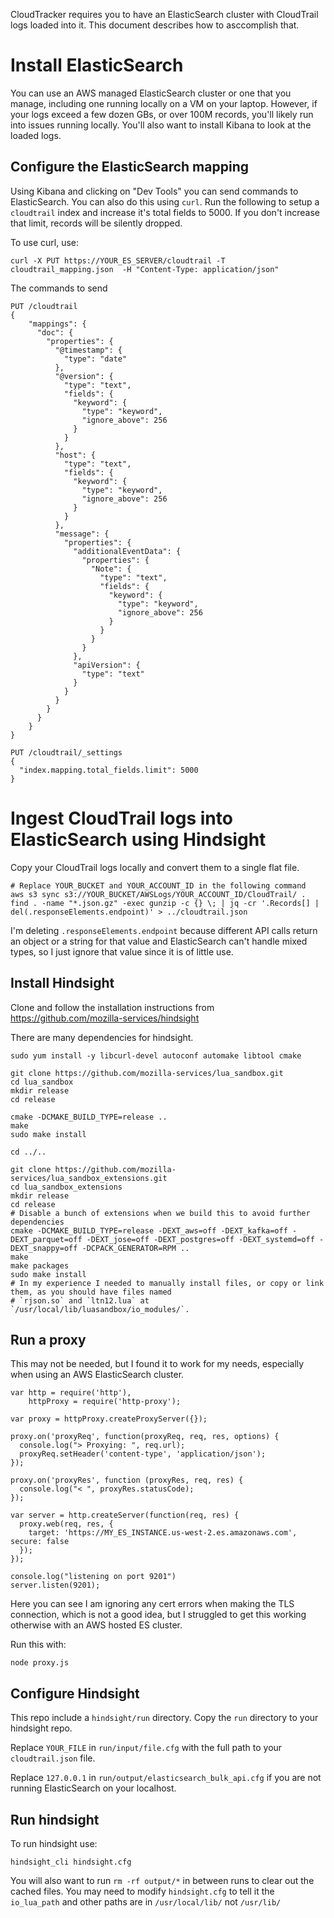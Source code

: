 CloudTracker requires you to have an ElasticSearch cluster with CloudTrail logs loaded into it.  This document describes how to asccomplish that.

Install ElasticSearch
=======================

You can use an AWS managed ElasticSearch cluster or one that you manage, including one running locally on a VM on your laptop.  However, if your logs exceed a few dozen GBs, or over 100M records, you'll likely run into issues running locally.  You'll also want to install Kibana to look at the loaded logs.

Configure the ElasticSearch mapping
-----------------------------------
Using Kibana and clicking on "Dev Tools" you can send commands to ElasticSearch. You can also do this using `curl`.  Run the following to setup a `cloudtrail` index and increase it's total fields to 5000.  If you don't increase that limit, records will be silently dropped.

To use curl, use:
```
curl -X PUT https://YOUR_ES_SERVER/cloudtrail -T cloudtrail_mapping.json  -H "Content-Type: application/json"
```

The commands to send
```
PUT /cloudtrail
{
    "mappings": {
      "doc": {
        "properties": {
          "@timestamp": {
            "type": "date"
          },
          "@version": {
            "type": "text",
            "fields": {
              "keyword": {
                "type": "keyword",
                "ignore_above": 256
              }
            }
          },
          "host": {
            "type": "text",
            "fields": {
              "keyword": {
                "type": "keyword",
                "ignore_above": 256
              }
            }
          },
          "message": {
            "properties": {
              "additionalEventData": {
                "properties": {
                  "Note": {
                    "type": "text",
                    "fields": {
                      "keyword": {
                        "type": "keyword",
                        "ignore_above": 256
                      }
                    }
                  }
                }
              },
              "apiVersion": {
                "type": "text"
              }
            }
          }
        }
      }
    }
}

PUT /cloudtrail/_settings
{
  "index.mapping.total_fields.limit": 5000
}
```



Ingest CloudTrail logs into ElasticSearch using Hindsight
=========================================================

Copy your CloudTrail logs locally and convert them to a single flat file.
```
# Replace YOUR_BUCKET and YOUR_ACCOUNT_ID in the following command
aws s3 sync s3://YOUR_BUCKET/AWSLogs/YOUR_ACCOUNT_ID/CloudTrail/ .
find . -name "*.json.gz" -exec gunzip -c {} \; | jq -cr '.Records[] | del(.responseElements.endpoint)' > ../cloudtrail.json
```

I'm deleting `.responseElements.endpoint` because different API calls return an object or a string for that value and ElasticSearch can't handle mixed types, so I just ignore that value since it is of little use.


Install Hindsight
-----------------
Clone and follow the installation instructions from https://github.com/mozilla-services/hindsight

There are many dependencies for hindsight.

```
sudo yum install -y libcurl-devel autoconf automake libtool cmake

git clone https://github.com/mozilla-services/lua_sandbox.git
cd lua_sandbox
mkdir release
cd release

cmake -DCMAKE_BUILD_TYPE=release ..
make
sudo make install

cd ../..

git clone https://github.com/mozilla-services/lua_sandbox_extensions.git
cd lua_sandbox_extensions
mkdir release
cd release
# Disable a bunch of extensions when we build this to avoid further dependencies
cmake -DCMAKE_BUILD_TYPE=release -DEXT_aws=off -DEXT_kafka=off -DEXT_parquet=off -DEXT_jose=off -DEXT_postgres=off -DEXT_systemd=off -DEXT_snappy=off -DCPACK_GENERATOR=RPM ..
make
make packages
sudo make install
# In my experience I needed to manually install files, or copy or link them, as you should have files named 
# `rjson.so` and `ltn12.lua` at `/usr/local/lib/luasandbox/io_modules/`.
```


Run a proxy
-----------
This may not be needed, but I found it to work for my needs, especially when using an AWS ElasticSearch cluster.

```
var http = require('http'),
    httpProxy = require('http-proxy');

var proxy = httpProxy.createProxyServer({});

proxy.on('proxyReq', function(proxyReq, req, res, options) {
  console.log("> Proxying: ", req.url);
  proxyReq.setHeader('content-type', 'application/json');
});

proxy.on('proxyRes', function (proxyRes, req, res) {
  console.log("< ", proxyRes.statusCode);
});

var server = http.createServer(function(req, res) {
  proxy.web(req, res, {
    target: 'https://MY_ES_INSTANCE.us-west-2.es.amazonaws.com', secure: false
  });
});

console.log("listening on port 9201")
server.listen(9201);
```

Here you can see I am ignoring any cert errors when making the TLS connection, which is not a good idea, but I struggled to get this working otherwise with an AWS hosted ES cluster.

Run this with:
```
node proxy.js
```


Configure Hindsight
-------------------
This repo include a `hindsight/run` directory. Copy the `run` directory to your hindsight repo.

Replace `YOUR_FILE` in `run/input/file.cfg` with the full path to your `cloudtrail.json` file.

Replace `127.0.0.1` in `run/output/elasticsearch_bulk_api.cfg` if you are not running ElasticSearch on your localhost.


Run hindsight
-------------
To run hindsight use:

```
hindsight_cli hindsight.cfg
```

You will also want to run `rm -rf output/*` in between runs to clear out the cached files.
You may need to modify `hindsight.cfg` to tell it the `io_lua_path` and other paths are in `/usr/local/lib/` not `/usr/lib/`

